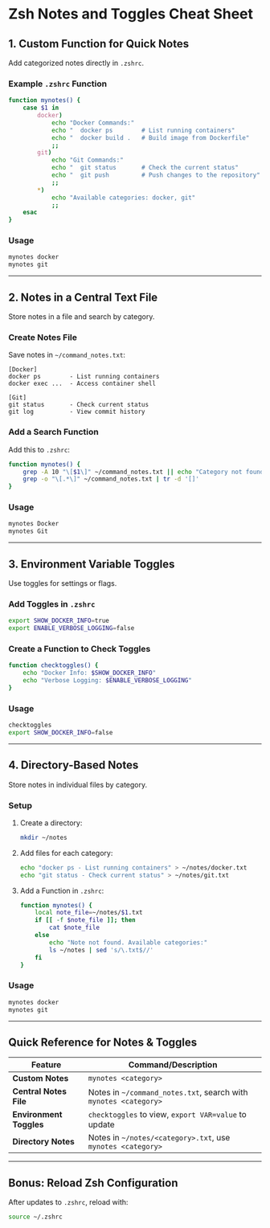 # Zsh Notes and Toggles Cheat Sheet

## 1. Custom Function for Quick Notes
Add categorized notes directly in `.zshrc`.

### Example `.zshrc` Function
```bash
function mynotes() {
    case $1 in
        docker)
            echo "Docker Commands:"
            echo "  docker ps        # List running containers"
            echo "  docker build .   # Build image from Dockerfile"
            ;;
        git)
            echo "Git Commands:"
            echo "  git status       # Check the current status"
            echo "  git push         # Push changes to the repository"
            ;;
        *)
            echo "Available categories: docker, git"
            ;;
    esac
}
```

### Usage
```bash
mynotes docker
mynotes git
```

---

## 2. Notes in a Central Text File
Store notes in a file and search by category.

### Create Notes File
Save notes in `~/command_notes.txt`:
```
[Docker]
docker ps        - List running containers
docker exec ...  - Access container shell

[Git]
git status       - Check current status
git log          - View commit history
```

### Add a Search Function
Add this to `.zshrc`:
```bash
function mynotes() {
    grep -A 10 "\[$1\]" ~/command_notes.txt || echo "Category not found. Available categories are:"
    grep -o "\[.*\]" ~/command_notes.txt | tr -d '[]'
}
```

### Usage
```bash
mynotes Docker
mynotes Git
```

---

## 3. Environment Variable Toggles
Use toggles for settings or flags.

### Add Toggles in `.zshrc`
```bash
export SHOW_DOCKER_INFO=true
export ENABLE_VERBOSE_LOGGING=false
```

### Create a Function to Check Toggles
```bash
function checktoggles() {
    echo "Docker Info: $SHOW_DOCKER_INFO"
    echo "Verbose Logging: $ENABLE_VERBOSE_LOGGING"
}
```

### Usage
```bash
checktoggles
export SHOW_DOCKER_INFO=false
```

---

## 4. Directory-Based Notes
Store notes in individual files by category.

### Setup
1. Create a directory:
   ```bash
   mkdir ~/notes
   ```

2. Add files for each category:
   ```bash
   echo "docker ps - List running containers" > ~/notes/docker.txt
   echo "git status - Check current status" > ~/notes/git.txt
   ```

3. Add a Function in `.zshrc`:
   ```bash
   function mynotes() {
       local note_file=~/notes/$1.txt
       if [[ -f $note_file ]]; then
           cat $note_file
       else
           echo "Note not found. Available categories:"
           ls ~/notes | sed 's/\.txt$//'
       fi
   }
   ```

### Usage
```bash
mynotes docker
mynotes git
```

---

## Quick Reference for Notes & Toggles
| Feature                  | Command/Description                                 |
|--------------------------|-----------------------------------------------------|
| **Custom Notes**         | `mynotes <category>`                                |
| **Central Notes File**   | Notes in `~/command_notes.txt`, search with `mynotes <category>` |
| **Environment Toggles**  | `checktoggles` to view, `export VAR=value` to update |
| **Directory Notes**      | Notes in `~/notes/<category>.txt`, use `mynotes <category>` |

---

## Bonus: Reload Zsh Configuration
After updates to `.zshrc`, reload with:
```bash
source ~/.zshrc
```
